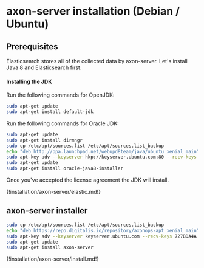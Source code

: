 # axon-server installation (Debian / Ubuntu)

## Prerequisites

Elasticsearch stores all of the collected data by axon-server. Let's install Java 8 and Elasticsearch first.

#### Installing the JDK


Run the following commands for OpenJDK:
``` bash
sudo apt-get update
sudo apt-get install default-jdk
```


Run the following commands for Oracle JDK:
``` bash
sudo apt-get update
sudo apt-get install dirmngr
sudo cp /etc/apt/sources.list /etc/apt/sources.list_backup
echo "deb http://ppa.launchpad.net/webupd8team/java/ubuntu xenial main" | sudo tee /etc/apt/sources.list.d/webupd8team-java.list
sudo apt-key adv --keyserver hkp://keyserver.ubuntu.com:80 --recv-keys EEA14886
sudo apt-get update
sudo apt-get install oracle-java8-installer
```

Once you've accepted the license agreement the JDK will install.

{!installation/axon-server/elastic.md!}

## axon-server installer
``` bash
sudo cp /etc/apt/sources.list /etc/apt/sources.list_backup
echo "deb https://repo.digitalis.io/repository/axonops-apt xenial main" | sudo tee /etc/apt/sources.list.d/axonops.list
sudo apt-key adv --keyserver keyserver.ubuntu.com --recv-keys 727BDA4A
sudo apt-get update
sudo apt-get install axon-server
```

{!installation/axon-server/install.md!}







